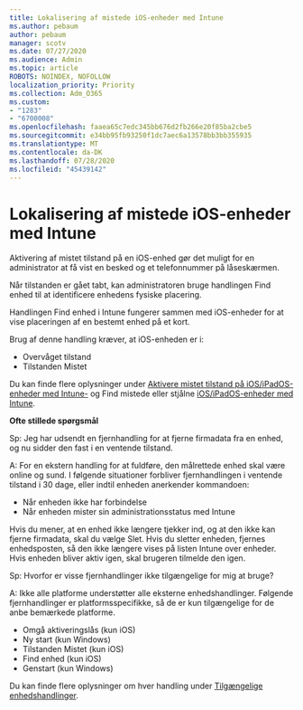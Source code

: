 ```yaml
---
title: Lokalisering af mistede iOS-enheder med Intune
ms.author: pebaum
author: pebaum
manager: scotv
ms.date: 07/27/2020
ms.audience: Admin
ms.topic: article
ROBOTS: NOINDEX, NOFOLLOW
localization_priority: Priority
ms.collection: Adm_O365
ms.custom:
- "1283"
- "6700008"
ms.openlocfilehash: faaea65c7edc345bb676d2fb266e20f85ba2cbe5
ms.sourcegitcommit: e34bb95fb93250f1dc7aec6a13578bb3bb355935
ms.translationtype: MT
ms.contentlocale: da-DK
ms.lasthandoff: 07/28/2020
ms.locfileid: "45439142"
---
```

# <a name="locating-lost-ios-devices-with-intune"></a>Lokalisering af mistede iOS-enheder med Intune

Aktivering af mistet tilstand på en iOS-enhed gør det muligt for en administrator at få vist en besked og et telefonnummer på låseskærmen.

Når tilstanden er gået tabt, kan administratoren bruge handlingen Find enhed til at identificere enhedens fysiske placering.

Handlingen Find enhed i Intune fungerer sammen med iOS-enheder for at vise placeringen af en bestemt enhed på et kort.

Brug af denne handling kræver, at iOS-enheden er i:

- Overvåget tilstand
- Tilstanden Mistet

Du kan finde flere oplysninger under [Aktivere mistet tilstand på iOS/iPadOS-enheder med Intune-](https://docs.microsoft.com/intune/device-lost-mode) og Find mistede eller stjålne [iOS/iPadOS-enheder med Intune](https://docs.microsoft.com/intune/device-locate).

**Ofte stillede spørgsmål**

Sp: Jeg har udsendt en fjernhandling for at fjerne firmadata fra en enhed, og nu sidder den fast i en ventende tilstand.

A: For en ekstern handling for at fuldføre, den målrettede enhed skal være online og sund. I følgende situationer forbliver fjernhandlingen i ventende tilstand i 30 dage, eller indtil enheden anerkender kommandoen:

- Når enheden ikke har forbindelse
- Når enheden mister sin administrationsstatus med Intune

Hvis du mener, at en enhed ikke længere tjekker ind, og at den ikke kan fjerne firmadata, skal du vælge Slet. Hvis du sletter enheden, fjernes enhedsposten, så den ikke længere vises på listen Intune over enheder. Hvis enheden bliver aktiv igen, skal brugeren tilmelde den igen.

Sp: Hvorfor er visse fjernhandlinger ikke tilgængelige for mig at bruge?

A: Ikke alle platforme understøtter alle eksterne enhedshandlinger. Følgende fjernhandlinger er platformsspecifikke, så de er kun tilgængelige for de anbe bemærkede platforme.

- Omgå aktiveringslås (kun iOS)
- Ny start (kun Windows)
- Tilstanden Mistet (kun iOS)
- Find enhed (kun iOS)
- Genstart (kun Windows)

Du kan finde flere oplysninger om hver handling under [Tilgængelige enhedshandlinger](https://docs.microsoft.com/intune/device-management#available-device-actions).